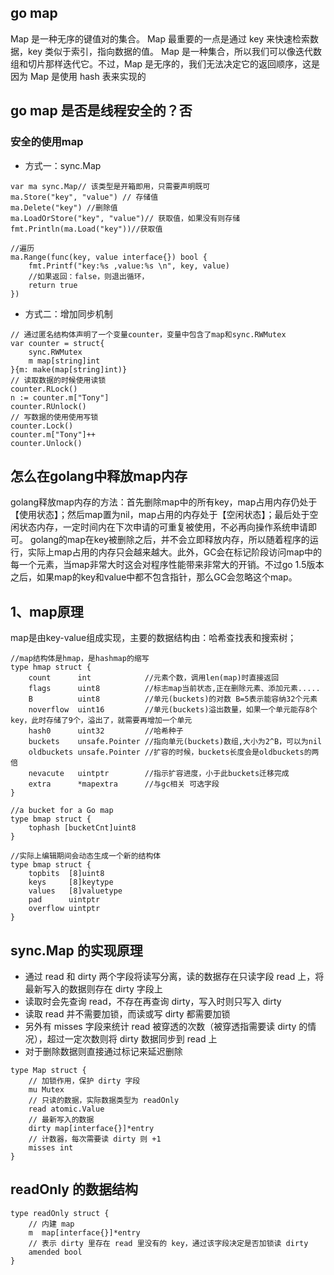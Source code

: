 ## go map
Map 是一种无序的键值对的集合。
Map 最重要的一点是通过 key 来快速检索数据，key 类似于索引，指向数据的值。
Map 是一种集合，所以我们可以像迭代数组和切片那样迭代它。不过，Map 是无序的，我们无法决定它的返回顺序，这是因为 Map 是使用 hash 表来实现的

## go map 是否是线程安全的？否
### 安全的使用map
* 方式一：sync.Map
```golang
var ma sync.Map// 该类型是开箱即用，只需要声明既可
ma.Store("key", "value") // 存储值
ma.Delete("key") //删除值
ma.LoadOrStore("key", "value")// 获取值，如果没有则存储
fmt.Println(ma.Load("key"))//获取值

//遍历
ma.Range(func(key, value interface{}) bool {
    fmt.Printf("key:%s ,value:%s \n", key, value)
    //如果返回：false，则退出循环，
    return true
})
```
* 方式二：增加同步机制
```golang
// 通过匿名结构体声明了一个变量counter，变量中包含了map和sync.RWMutex
var counter = struct{
    sync.RWMutex
    m map[string]int
}{m: make(map[string]int)}
// 读取数据的时候使用读锁
counter.RLock()
n := counter.m["Tony"]
counter.RUnlock()
// 写数据的使用使用写锁
counter.Lock()
counter.m["Tony"]++
counter.Unlock()
```

## 怎么在golang中释放map内存
golang释放map内存的方法：首先删除map中的所有key，map占用内存仍处于【使用状态】；然后map置为nil，map占用的内存处于【空闲状态】；最后处于空闲状态内存，一定时间内在下次申请的可重复被使用，不必再向操作系统申请即可。
golang的map在key被删除之后，并不会立即释放内存，所以随着程序的运行，实际上map占用的内存只会越来越大。此外，GC会在标记阶段访问map中的每一个元素，当map非常大时这会对程序性能带来非常大的开销。不过go 1.5版本之后，如果map的key和value中都不包含指针，那么GC会忽略这个map。

## 1、map原理

map是由key-value组成实现，主要的数据结构由：哈希查找表和搜索树；

```golang
//map结构体是hmap，是hashmap的缩写
type hmap struct {
    count      int            //元素个数，调用len(map)时直接返回
    flags      uint8          //标志map当前状态,正在删除元素、添加元素.....
    B          uint8          //单元(buckets)的对数 B=5表示能容纳32个元素
    noverflow  uint16         //单元(buckets)溢出数量，如果一个单元能存8个key，此时存储了9个，溢出了，就需要再增加一个单元
    hash0      uint32         //哈希种子
    buckets    unsafe.Pointer //指向单元(buckets)数组,大小为2^B，可以为nil
    oldbuckets unsafe.Pointer //扩容的时候，buckets长度会是oldbuckets的两倍
    nevacute   uintptr        //指示扩容进度，小于此buckets迁移完成
    extra      *mapextra      //与gc相关 可选字段
}

//a bucket for a Go map
type bmap struct {
    tophash [bucketCnt]uint8
}

//实际上编辑期间会动态生成一个新的结构体
type bmap struct {
    topbits  [8]uint8
    keys     [8]keytype
    values   [8]valuetype
    pad      uintptr
    overflow uintptr
}
```

## sync.Map 的实现原理

* 通过 read 和 dirty 两个字段将读写分离，读的数据存在只读字段 read 上，将最新写入的数据则存在 dirty 字段上
* 读取时会先查询 read，不存在再查询 dirty，写入时则只写入 dirty
* 读取 read 并不需要加锁，而读或写 dirty 都需要加锁
* 另外有 misses 字段来统计 read 被穿透的次数（被穿透指需要读 dirty 的情况），超过一定次数则将 dirty 数据同步到 read 上
* 对于删除数据则直接通过标记来延迟删除

```golang
type Map struct {
    // 加锁作用，保护 dirty 字段
    mu Mutex
    // 只读的数据，实际数据类型为 readOnly
    read atomic.Value
    // 最新写入的数据
    dirty map[interface{}]*entry
    // 计数器，每次需要读 dirty 则 +1
    misses int
}
```

## readOnly 的数据结构

```golang
type readOnly struct {
    // 内建 map
    m  map[interface{}]*entry
    // 表示 dirty 里存在 read 里没有的 key，通过该字段决定是否加锁读 dirty
    amended bool
}
```